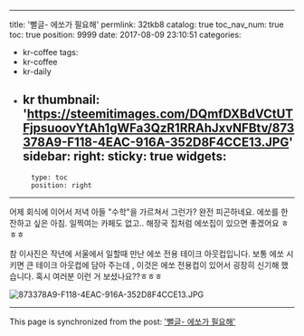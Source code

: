 
---
title: '뻘글- 에쏘가 필요해'
permlink: 32tkb8
catalog: true
toc_nav_num: true
toc: true
position: 9999
date: 2017-08-09 23:10:51
categories:
- kr-coffee
tags:
- kr-coffee
- kr-daily
- kr
thumbnail: 'https://steemitimages.com/DQmfDXBdVCtUTFjpsuoovYtAh1gWFa3QzR1RRAhJxvNFBtv/873378A9-F118-4EAC-916A-352D8F4CCE13.JPG'
sidebar:
    right:
        sticky: true
widgets:
    -
        type: toc
        position: right
---


어제 회식에 이어서 저녁 아들 "수학"을 가르쳐서 그런가? 완전 피곤하네요.
에쏘를 한잔하고 싶은 아침. 일찍여는 카페도 없고.. 해장국 집처럼 에쏘집이  있으면 좋겠어요 ㅎㅎㅎ

참 이사진은 작년에 서울에서 일할때 만난 에쏘 전용 테이크 아웃컵입니다.
보통 에쏘 시키면 큰 테이크 아웃컵에 담아 주는데 , 이것은 에쏘 전용컵이 있어서 굉장히 신기해 했습니다.
혹시 여러분 이런 거 보셨나요??ㅎㅎㅎ

![873378A9-F118-4EAC-916A-352D8F4CCE13.JPG](https://steemitimages.com/DQmfDXBdVCtUTFjpsuoovYtAh1gWFa3QzR1RRAhJxvNFBtv/873378A9-F118-4EAC-916A-352D8F4CCE13.JPG)

- - -

This page is synchronized from the post: ['뻘글- 에쏘가 필요해'](https://steemit.com/@kingbit/32tkb8)
